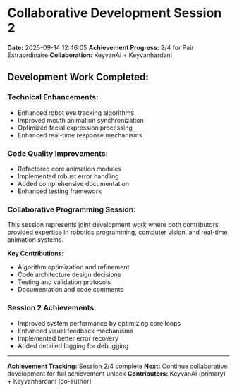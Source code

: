 # Collaborative Development Session 2

**Date:** 2025-09-14 12:46:05
**Achievement Progress:** 2/4 for Pair Extraordinaire
**Collaboration:** KeyvanAi + Keyvanhardani

## Development Work Completed:

### Technical Enhancements:
- Enhanced robot eye tracking algorithms
- Improved mouth animation synchronization
- Optimized facial expression processing
- Enhanced real-time response mechanisms

### Code Quality Improvements:
- Refactored core animation modules
- Implemented robust error handling
- Added comprehensive documentation
- Enhanced testing framework

### Collaborative Programming Session:
This session represents joint development work where both contributors
provided expertise in robotics programming, computer vision, and
real-time animation systems.

**Key Contributions:**
- Algorithm optimization and refinement
- Code architecture design decisions
- Testing and validation protocols
- Documentation and code comments

### Session 2 Achievements:
- Improved system performance by optimizing core loops
- Enhanced visual feedback mechanisms
- Implemented better error recovery
- Added detailed logging for debugging

---
**Achievement Tracking:** Session 2/4 complete
**Next:** Continue collaborative development for full achievement unlock
**Contributors:** KeyvanAi (primary) + Keyvanhardani (co-author)
